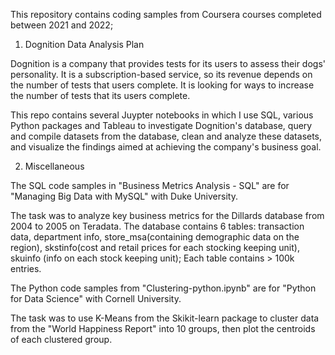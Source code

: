 This repository contains coding samples from Coursera courses completed between 2021 and 2022;

1. Dognition Data Analysis Plan 

Dognition is a company that provides tests for its users to assess their dogs' personality.
It is a subscription-based service, so its revenue depends on the number of tests that users complete. It is looking for ways to increase the number of tests that its users complete. 

This repo contains several Juypter notebooks in which I use SQL, various Python packages and Tableau to investigate Dognition's database, query and compile datasets from the database, clean and analyze these datasets, and visualize the findings aimed at achieving the company's business goal. 

2. Miscellaneous

The SQL code samples in "Business Metrics Analysis - SQL" are for "Managing Big Data with MySQL" with Duke University. 

The task was to analyze key business metrics for the Dillards database from 2004 to 2005 on Teradata. The database contains 6 tables: transaction data, department info, store_msa(containing demographic data on the region), skstinfo(cost and retail prices for each stocking keeping unit), skuinfo (info on each stock keeping unit); Each table contains > 100k entries.

The Python code samples from "Clustering-python.ipynb" are for "Python for Data Science" with Cornell University.

The task was to use K-Means from the Skikit-learn package to cluster data from the "World Happiness Report" into 10 groups, then plot the centroids of each clustered group. 

